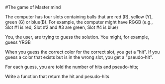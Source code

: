 #The game of Master mind

The computer has four slots containing balls that are red (R), yellow (Y), green (G) or blue(B).
For example, the computer might have RGGB (e.g., Slot #1 is red, Slot #2 and #3 are green, Slot #4 is blue)

You, the user, are trying to guess the solution. You might, for example, guess YRGB

When you guess the correct color for the correct slot, you get a "hit".
If you guess a color that exists but is in the wrong slot, you get a "pseudo-hit".

For each guess, you are told the number of hits and pseudo-hits;

Write a function that return the hit and pesudo-hits
